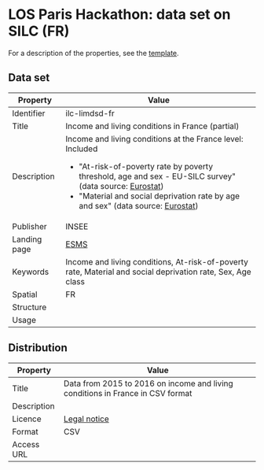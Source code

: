 # LOS Paris Hackathon: data set on SILC (FR) #

For a description of the properties, see the [template](dataset-description-template.md).

## Data set

| Property     | Value 
|--------------|----
| Identifier   | ilc-limdsd-fr
| Title        | Income and living conditions in France (partial)
| Description  | Income and living conditions at the France level: Included <ul><li>"At-risk-of-poverty rate by poverty threshold, age and sex - EU-SILC survey" (data source: [Eurostat](http://appsso.eurostat.ec.europa.eu/nui/show.do?dataset=ilc_li02&lang=en))</li><li>"Material and social deprivation rate by age and sex" (data source: [Eurostat](http://appsso.eurostat.ec.europa.eu/nui/show.do?dataset=ilc_mdsd07&lang=en))</li></ul>
| Publisher    | INSEE
| Landing page | [ESMS](http://ec.europa.eu/eurostat/cache/metadata/en/ilc_esms.htm)
| Keywords     | Income and living conditions, At-risk-of-poverty rate, Material and social deprivation rate, Sex, Age class
| Spatial      | FR
| Structure    | 
| Usage        | 


## Distribution

| Property     | Value 
|--------------|----
| Title        | Data from 2015 to 2016 on income and living conditions in France in CSV format
| Description  | 
| Licence      | [Legal notice](https://ec.europa.eu/info/legal-notice_en)
| Format       | CSV
| Access URL   | 
